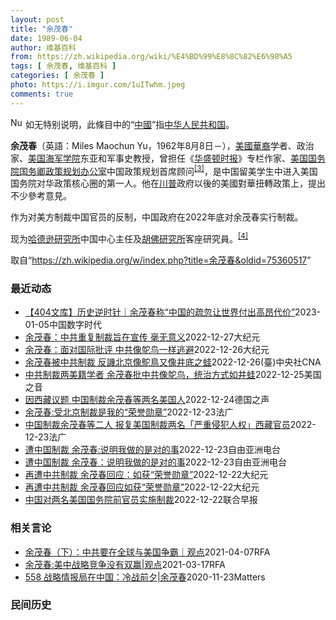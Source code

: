```yaml
---
layout: post
title: "余茂春"
date: 1989-06-04
author: 维基百科
from: https://zh.wikipedia.org/wiki/%E4%BD%99%E8%8C%82%E6%98%A5
tags: [ 余茂春, 维基百科 ]
categories: [ 余茂春 ]
photo: https://i.imgur.com/1uITwhm.jpeg
comments: true
---
```

<div class="mw-parser-output"><div role="note" class="hatnote navigation-not-searchable"><a href="/wiki/File:Nuvola_apps_important_yellow.svg" class="image"><img alt="Nuvola apps important yellow.svg" src="//upload.wikimedia.org/wikipedia/commons/thumb/d/dc/Nuvola_apps_important_yellow.svg/20px-Nuvola_apps_important_yellow.svg.png" decoding="async" width="20" height="17" srcset="//upload.wikimedia.org/wikipedia/commons/thumb/d/dc/Nuvola_apps_important_yellow.svg/30px-Nuvola_apps_important_yellow.svg.png 1.5x, //upload.wikimedia.org/wikipedia/commons/thumb/d/dc/Nuvola_apps_important_yellow.svg/40px-Nuvola_apps_important_yellow.svg.png 2x" data-file-width="600" data-file-height="500"></a> 如无特别说明，此條目中的“<a href="/wiki/%E4%B8%AD%E5%9C%8B" title="中國">中國</a>”指<a href="/wiki/%E4%B8%AD%E5%8D%8E%E4%BA%BA%E6%B0%91%E5%85%B1%E5%92%8C%E5%9B%BD" title="中华人民共和国">中华人民共和国</a>。</div>
<div id="noteTA-26f66ddf" class="noteTA"><div class="noteTA-group"><div data-noteta-group-source="module" data-noteta-group="PresidentsUS"></div><div data-noteta-group-source="module" data-noteta-group="USState"></div></div></div>

<p><b>余茂春</b>（英語：<span lang="en">Miles Maochun Yu</span>，1962年8月8日<span class="useeditintro" title="Template:BLP editintro">－</span>），<a href="/wiki/%E5%8D%8E%E8%A3%94%E7%BE%8E%E5%9B%BD%E4%BA%BA" title="华裔美国人">美國華裔</a>学者、政治家、<a href="/wiki/%E7%BE%8E%E5%9B%BD%E6%B5%B7%E5%86%9B%E5%AD%A6%E9%99%A2" title="美国海军学院">美国海军学院</a>东亚和军事史教授，曾担任《<a href="/wiki/%E5%8D%8E%E7%9B%9B%E9%A1%BF%E6%97%B6%E6%8A%A5" title="华盛顿时报">华盛顿时报</a>》专栏作家、<a href="/wiki/%E7%BE%8E%E5%9B%BD%E5%9B%BD%E5%8A%A1%E9%99%A2" title="美国国务院">美国国务院</a><a href="/wiki/%E7%BE%8E%E5%9B%BD%E5%9B%BD%E5%8A%A1%E5%8D%BF" title="美国国务卿">国务卿</a><a href="/wiki/%E6%94%BF%E7%AD%96%E8%A7%84%E5%88%92%E5%8A%9E%E5%85%AC%E5%AE%A4" title="政策规划办公室">政策规划办公室</a>中国政策规划首席顾问<sup id="cite_ref-BGWT_3-0" class="reference"><a href="#cite_note-BGWT-3">[3]</a></sup>，是中国留美学生中进入美国国务院对华政策核心圈的第一人。他在<a href="/wiki/%E5%B7%9D%E6%99%AE" class="mw-redirect" title="川普">川普</a>政府以後的美國對華扭轉政策上，提出不少參考意見。
</p><p>作为对美方制裁中国官员的反制，中国政府在2022年底对余茂春实行制裁。
</p><p>现为<a href="/wiki/%E5%93%88%E5%BE%B7%E9%81%9C%E7%A0%94%E7%A9%B6%E6%89%80" title="哈德遜研究所">哈德逊研究所</a>中国中心主任及<a href="/wiki/%E8%83%A1%E4%BD%9B%E7%A0%94%E7%A9%B6%E6%89%80" title="胡佛研究所">胡佛研究所</a>客座研究員。<sup id="cite_ref-voa1117_4-0" class="reference"><a href="#cite_note-voa1117-4">[4]</a></sup>
</p>
</div><noscript><img src="//zh.wikipedia.org/wiki/Special:CentralAutoLogin/start?type=1x1" alt="" title="" width="1" height="1" style="border: none; position: absolute;"></noscript>
<div class="printfooter" data-nosnippet="">取自“<a dir="ltr" href="https://zh.wikipedia.org/w/index.php?title=余茂春&amp;oldid=75360517">https://zh.wikipedia.org/w/index.php?title=余茂春&amp;oldid=75360517</a>”</div><div id="recent-news"><h3>最近动态</h3><ul><li><a href="https://nodebe4.github.io/waimei/2023-01-05/404%E6%96%87%E5%BA%93-%E5%8E%86%E5%8F%B2%E9%80%86%E6%97%B6%E9%92%88-%E4%BD%99%E8%8C%82%E6%98%A5%E7%A7%B0-%E4%B8%AD%E5%9B%BD%E7%9A%84%E7%96%8F%E5%BF%BD%E8%AE%A9%E4%B8%96%E7%95%8C%E4%BB%98%E5%87%BA%E9%AB%98%E6%98%82%E4%BB%A3%E4%BB%B7" title="【404文库】历史逆时针｜余茂春称“中国的疏忽让世界付出高昂代价”—— CDT 档案卡 标题：原标题：被称为“当今汉奸第一人”的余茂春，又出来坐实自己的这个“名号”了作者：历史逆时针来源：今日头...">【404文库】历史逆时针｜余茂春称“中国的疏忽让世界付出高昂代价”</a><time>2023-01-05</time><a class="tag">中国数字时代</a></li>
<li><a href="https://nodebe4.github.io/waimei/2022-12-27/%E4%BD%99%E8%8C%82%E6%98%A5-%E4%B8%AD%E5%85%B1%E9%87%8D%E5%A4%8D%E5%88%B6%E8%A3%81%E6%97%A8%E5%9C%A8%E5%AE%A3%E4%BC%A0-%E6%AF%AB%E6%97%A0%E6%84%8F%E4%B9%89" title="余茂春：中共重复制裁旨在宣传 毫无意义—— 【大纪元2022年12月28日讯】（大纪元记者王祥编译报导）前美国国务院办中国政策首席顾问余茂春周二（12月27日）在《华尔街日报》投书说，中国共产党...">余茂春：中共重复制裁旨在宣传 毫无意义</a><time>2022-12-27</time><a class="tag">大纪元</a></li>
<li><a href="https://nodebe4.github.io/waimei/2022-12-26/%E4%BD%99%E8%8C%82%E6%98%A5-%E9%9D%A2%E5%AF%B9%E5%9B%BD%E9%99%85%E6%89%B9%E8%AF%84-%E4%B8%AD%E5%85%B1%E5%83%8F%E9%B8%B5%E9%B8%9F%E4%B8%80%E6%A0%B7%E9%80%83%E9%81%BF" title="余茂春：面对国际批评 中共像鸵鸟一样逃避—— 【大纪元2022年12月27日讯】中共上周制裁美籍学者余茂春和托德‧斯坦恩（Todd Stein），冻结其中国境内的资产。对此，余茂春告诉美国之音，...">余茂春：面对国际批评 中共像鸵鸟一样逃避</a><time>2022-12-26</time><a class="tag">大纪元</a></li>
<li><a href="https://nodebe4.github.io/waimei/2022-12-26/%E4%BD%99%E8%8C%82%E6%98%A5%E8%A2%AB%E4%B8%AD%E5%85%B1%E5%88%B6%E8%A3%81-%E5%8F%8D%E8%AD%8F%E5%8C%97%E4%BA%AC%E5%83%8F%E9%B4%95%E9%B3%A5%E5%8F%88%E5%83%8F%E4%BA%95%E5%BA%95%E4%B9%8B%E8%9B%99" title="余茂春被中共制裁 反譏北京像鴕鳥又像井底之蛙—— 中國外交部近日藉口「長期在涉華和涉藏問題上表現惡劣」，制裁美籍學者余茂春（圖）和史坦，兩人皆說不在意被制裁。（中央社檔案照片） （中央社台北26...">余茂春被中共制裁 反譏北京像鴕鳥又像井底之蛙</a><time>2022-12-26</time><a class="tag">(臺)中央社CNA</a></li>
<li><a href="https://nodebe4.github.io/waimei/2022-12-25/%E4%B8%AD%E5%85%B1%E5%88%B6%E8%A3%81%E4%B8%A4%E7%BE%8E%E7%B1%8D%E5%AD%A6%E8%80%85-%E4%BD%99%E8%8C%82%E6%98%A5%E6%89%B9%E4%B8%AD%E5%85%B1%E5%83%8F%E9%B8%B5%E9%B8%9F-%E7%BB%9F%E6%B2%BB%E6%96%B9%E5%BC%8F%E5%A6%82%E4%BA%95%E8%9B%99" title="中共制裁两美籍学者 余茂春批中共像鸵鸟，统治方式如井蛙—— Sun, 25 Dec 2022 16:45:16 GMT 美国国务卿蓬佩奥的首席中国政策和规划顾问余茂春 （照片来源：受访者提供） ...">中共制裁两美籍学者 余茂春批中共像鸵鸟，统治方式如井蛙</a><time>2022-12-25</time><a class="tag">美国之音</a></li>
<li><a href="https://nodebe4.github.io/waimei/2022-12-24/%E5%9B%A0%E8%A5%BF%E8%97%8F%E8%AE%AE%E9%A2%98-%E4%B8%AD%E5%9B%BD%E5%88%B6%E8%A3%81%E4%BD%99%E8%8C%82%E6%98%A5%E7%AD%89%E4%B8%A4%E5%90%8D%E7%BE%8E%E5%9B%BD%E4%BA%BA" title="因西藏议题 中国制裁余茂春等两名美国人—— 2022-12-24T15:02:32.599Z 围绕西藏议题 中美双方各制裁对方两名官员 &nbsp;（德国之声中文网）中国外交部发言人毛宁在12月23日的例...">因西藏议题 中国制裁余茂春等两名美国人</a><time>2022-12-24</time><a class="tag">德国之声</a></li>
<li><a href="https://nodebe4.github.io/waimei/2022-12-23/%E4%BD%99%E8%8C%82%E6%98%A5-%E5%8F%97%E5%8C%97%E4%BA%AC%E5%88%B6%E8%A3%81%E6%98%AF%E6%88%91%E7%9A%84-%E8%8D%A3%E8%AA%89%E5%8B%8B%E7%AB%A0" title="余茂春:受北京制裁是我的“荣誉勋章”—— 23/12/2022 - 19:17 北京12月23日宣布对前美国国务院中国政策首席顾问余茂春和美国国会中国事务执委会副主任托德·斯坦恩实施制裁。余茂春...">余茂春:受北京制裁是我的“荣誉勋章”</a><time>2022-12-23</time><a class="tag">法广</a></li>
<li><a href="https://nodebe4.github.io/waimei/2022-12-23/%E4%B8%AD%E5%9B%BD%E5%88%B6%E8%A3%81%E4%BD%99%E8%8C%82%E6%98%A5%E7%AD%89%E4%BA%8C%E4%BA%BA-%E6%8A%A5%E5%A4%8D%E7%BE%8E%E5%9B%BD%E5%88%B6%E8%A3%81%E4%B8%A4%E5%90%8D-%E4%B8%A5%E9%87%8D%E4%BE%B5%E7%8A%AF%E4%BA%BA%E6%9D%83-%E8%A5%BF%E8%97%8F%E5%AE%98%E5%91%98" title="中国制裁余茂春等二人&nbsp; 报复美国制裁两名「严重侵犯人权」西藏官员—— 23/12/2022 - 08:22 中国外交部(今(23日)早宣布，对美国国务卿办公室前中国政策首席顾问余茂春和美国国会及...">中国制裁余茂春等二人  报复美国制裁两名「严重侵犯人权」西藏官员</a><time>2022-12-23</time><a class="tag">法广</a></li>
<li><a href="https://nodebe4.github.io/waimei/2022-12-23/%E9%81%AD%E4%B8%AD%E5%9B%BD%E5%88%B6%E8%A3%81-%E4%BD%99%E8%8C%82%E6%98%A5-%E8%AF%B4%E6%98%8E%E6%88%91%E5%81%9A%E7%9A%84%E6%98%AF%E5%AF%B9%E7%9A%84%E4%BA%8B" title="遭中国制裁 余茂春:说明我做的是对的事—— 中国以美国因西藏人权制裁中国官员为由，宣布反制裁美国前官员余茂春等人。余茂春接受自由亚洲电台采访回应，这说明他做的是对的事，他形容，美国制裁中国官员是...">遭中国制裁 余茂春:说明我做的是对的事</a><time>2022-12-23</time><a class="tag">自由亚洲电台</a></li>
<li><a href="https://nodebe4.github.io/waimei/2022-12-23/%E9%81%AD%E4%B8%AD%E5%9B%BD%E5%88%B6%E8%A3%81-%E4%BD%99%E8%8C%82%E6%98%A5-%E8%AF%B4%E6%98%8E%E6%88%91%E5%81%9A%E7%9A%84%E6%98%AF%E5%AF%B9%E7%9A%84%E4%BA%8B" title="遭中国制裁 余茂春：说明我做的是对的事—— 中国以美国因西藏人权制裁中国官员为由，宣布反制裁美国前官员余茂春等人。余茂春接受自由亚洲电台采访回应说，这说明他做的是对的事。他形容，美国制裁中国官员...">遭中国制裁 余茂春：说明我做的是对的事</a><time>2022-12-23</time><a class="tag">自由亚洲电台</a></li>
<li><a href="https://nodebe4.github.io/waimei/2022-12-22/%E5%86%8D%E9%81%AD%E4%B8%AD%E5%85%B1%E5%88%B6%E8%A3%81-%E4%BD%99%E8%8C%82%E6%98%A5%E5%9B%9E%E5%BA%94-%E5%A6%82%E8%8E%B7-%E8%8D%A3%E8%AA%89%E5%8B%8B%E7%AB%A0" title="再遭中共制裁 余茂春回应：如获“荣誉勋章”—— 【大纪元2022年12月23日讯】（大纪元记者王祥报导）中共外交部周五（12月23日）宣布，将前美国国务院办中国政策首席顾问余茂春以及美国国会及行...">再遭中共制裁 余茂春回应：如获“荣誉勋章”</a><time>2022-12-22</time><a class="tag">大纪元</a></li>
<li><a href="https://nodebe4.github.io/waimei/2022-12-22/%E5%86%8D%E9%81%AD%E4%B8%AD%E5%85%B1%E5%88%B6%E8%A3%81-%E4%BD%99%E8%8C%82%E6%98%A5%E5%9B%9E%E5%BA%94%E5%A6%82%E8%8E%B7-%E8%8D%A3%E8%AA%89%E5%8B%8B%E7%AB%A0" title="再遭中共制裁 余茂春回应如获“荣誉勋章”—— 【大纪元2022年12月23日讯】（大纪元记者王祥报导）中共外交部周五（12月23日）宣布，将前美国国务院办中国政策首席顾问余茂春以及美国国会及行政...">再遭中共制裁 余茂春回应如获“荣誉勋章”</a><time>2022-12-22</time><a class="tag">大纪元</a></li>
<li><a href="https://nodebe4.github.io/waimei/2022-12-22/%E4%B8%AD%E5%9B%BD%E5%AF%B9%E4%B8%A4%E5%90%8D%E7%BE%8E%E5%9B%BD%E5%9B%BD%E5%8A%A1%E9%99%A2%E5%89%8D%E5%AE%98%E5%91%98%E5%AE%9E%E6%96%BD%E5%88%B6%E8%A3%81" title="中国对两名美国国务院前官员实施制裁—— 中国外交部宣布对美国国务院前官员余茂春和托德·斯坦恩（Todd Stein）实施制裁，以报复美国因西藏人权问题对两名中国官员所实施的制裁。 据中国外交部美...">中国对两名美国国务院前官员实施制裁</a><time>2022-12-22</time><a class="tag">联合早报</a></li>
</ul></div><div id="open-opinion"><h3>相关言论</h3><ul><li><a href="https://nodebe4.github.io/opinion/2021-04-07/%E4%BD%99%E8%8C%82%E6%98%A5-%E4%B8%8B-%E4%B8%AD%E5%85%B1%E8%A6%81%E5%9C%A8%E5%85%A8%E7%90%83%E4%B8%8E%E7%BE%8E%E5%9B%BD%E4%BA%89%E9%9C%B8-%E8%A7%82%E7%82%B9/" title="自由亚洲电台">余茂春（下）：中共要在全球与美国争霸｜观点</a><time>2021-04-07</time><a class="tag">RFA</a></li>
<li><a href="https://nodebe4.github.io/opinion/2021-03-17/%E4%BD%99%E8%8C%82%E6%98%A5-%E7%BE%8E%E4%B8%AD%E6%88%98%E7%95%A5%E7%AB%9E%E4%BA%89%E6%B2%A1%E6%9C%89%E5%8F%8C%E8%B5%A2-%E8%A7%82%E7%82%B9/" title="自由亚洲电台">余茂春:美中战略竞争没有双赢|观点</a><time>2021-03-17</time><a class="tag">RFA</a></li>
<li><a href="https://nodebe4.github.io/opinion/2020-11-23/558-%E6%88%98%E7%95%A5%E6%83%85%E6%8A%A5%E5%B1%80%E5%9C%A8%E4%B8%AD%E5%9B%BD-%E5%86%B7%E6%88%98%E5%89%8D%E5%A4%95-%E4%BD%99%E8%8C%82%E6%98%A5/" title="野兽爱智慧">558 战略情报局在中国：冷战前夕|余茂春</a><time>2020-11-23</time><a class="tag">Matters</a></li>
</ul></div><div id="mjls-record"><h3>民间历史</h3><ul></ul></div>